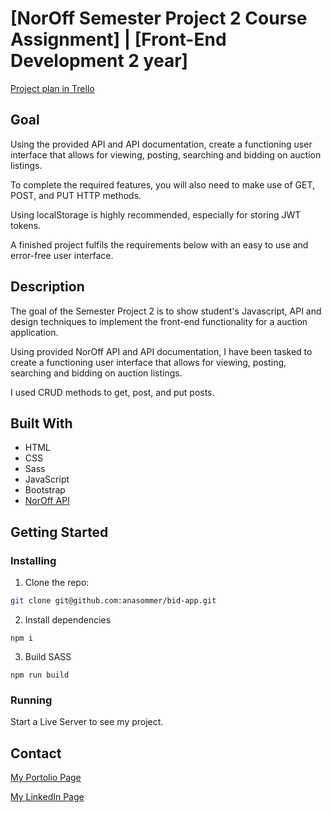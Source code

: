 # [NorOff Semester Project 2 Course Assignment] | [Front-End Development 2 year]

[Project plan in Trello](https://trello.com/invite/b/IiYfKAsm/ATTIee7157dd1f9617e65a72ab4292a95c7f69986830/semester-project-2)

## Goal

Using the provided API and API documentation, create a functioning user interface that allows for viewing, posting, searching and bidding on auction listings.

To complete the required features, you will also need to make use of GET, POST, and PUT HTTP methods.

Using localStorage is highly recommended, especially for storing JWT tokens.

A finished project fulfils the requirements below with an easy to use and error-free user interface.

## Description

The goal of the Semester Project 2 is to show student's Javascript, API and design techniques to implement the front-end functionality for a auction application.

Using provided NorOff API and API documentation, I have been tasked to create a functioning user interface that allows for viewing, posting, searching and bidding on auction listings.

I used CRUD methods to get, post, and put posts.

## Built With

- HTML
- CSS
- Sass
- JavaScript
- Bootstrap
- [NorOff API](https://docs.noroff.dev/)

## Getting Started

### Installing

1. Clone the repo:

```bash
git clone git@github.com:anasommer/bid-app.git
```

2. Install dependencies

```
npm i
```

3. Build SASS

```
npm run build
```

### Running

Start a Live Server to see my project.

## Contact

[My Portolio Page](https://www.anasommer.com/)

[My LinkedIn Page](https://www.linkedin.com/in/anastassia-sommer-146409235/)
